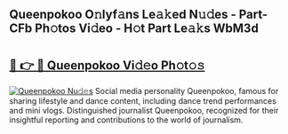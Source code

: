 ## Queenpokoo O𝚗lyf𝚊ns Le𝚊𝚔ed N𝚞𝚍es - Part-CFb Ph𝚘tos Vi𝚍eo - H𝚘t Part Le𝚊𝚔s WbM3d

# <h2><a href="http://hf570c.feru.top/?c=Queenpokoo">🔗 👉 🔴 Queenpokoo Vi𝚍𝚎o Ph𝚘t𝚘𝚜</a></h2>

[![Queenpokoo Nu𝚍𝚎s](https://i.imgur.com/0TWrTi3.gif)](http://hf570c.feru.top/?c=Queenpokoo)
Social media personality Queenpokoo, famous for sharing lifestyle and dance content, including dance trend performances and mini vlogs. Distinguished journalist Queenpokoo, recognized for their insightful reporting and contributions to the world of journalism. 
